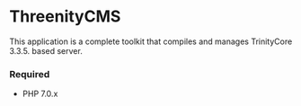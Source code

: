 # ThreenityCMS

This application is a complete toolkit that compiles and manages TrinityCore 3.3.5. based server.

### Required

- PHP 7.0.x
